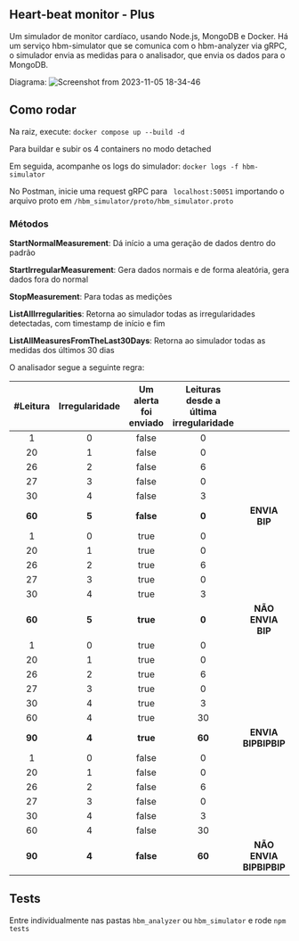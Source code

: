 ## Heart-beat monitor - Plus

Um simulador de monitor cardíaco, usando Node.js, MongoDB e Docker.
Há um serviço hbm-simulator que se comunica com o hbm-analyzer via gRPC, o simulador envia as medidas para o analisador, que envia os dados para o MongoDB.

Diagrama:
![Screenshot from 2023-11-05 18-34-46](https://github.com/henrezende/hbmplus/assets/39440402/31bc336c-4fbd-47a2-b0ce-df5aa6506334)



## Como rodar

Na raiz, execute:
`docker compose up --build -d`

Para buildar e subir os 4 containers no modo detached


Em seguida, acompanhe os logs do simulador:
`docker logs -f hbm-simulator`

No Postman, inicie uma request gRPC para ` localhost:50051` importando o arquivo proto em `/hbm_simulator/proto/hbm_simulator.proto `

### Métodos

**StartNormalMeasurement**: Dá início a uma geração de dados dentro do padrão

**StartIrregularMeasurement**: Gera dados normais e de forma aleatória, gera dados fora do normal

**StopMeasurement**: Para todas as medições

**ListAllIrregularities**: Retorna ao simulador todas as irregularidades detectadas, com timestamp de início e fim

**ListAllMeasuresFromTheLast30Days**: Retorna ao simulador todas as medidas dos últimos 30 dias

O analisador segue a seguinte regra:

|      #Leitura       |   Irregularidade   | Um alerta foi enviado  | Leituras desde a última irregularidade |                                      |
| :-----------------: | :----------------: | :--------------------: | :------------------------------------: | :----------------------------------: |
|          1          |         0          |         false          |                   0                    |                                      |
|         20          |         1          |         false          |                   0                    |                                      |
|         26          |         2          |         false          |                   6                    |                                      |
|         27          |         3          |         false          |                   0                    |                                      |
|         30          |         4          |         false          |                   3                    |                                      |
| <strong>60</strong> | <strong>5</strong> | <strong>false</strong> |           <strong>0</strong>           |      <strong>ENVIA BIP</strong>      |
|          1          |         0          |          true          |                   0                    |                                      |
|         20          |         1          |          true          |                   0                    |                                      |
|         26          |         2          |          true          |                   6                    |                                      |
|         27          |         3          |          true          |                   0                    |                                      |
|         30          |         4          |          true          |                   3                    |                                      |
| <strong>60</strong> | <strong>5</strong> | <strong>true</strong>  |           <strong>0</strong>           |    <strong>NÃO ENVIA BIP</strong>    |
|          1          |         0          |          true          |                   0                    |                                      |
|         20          |         1          |          true          |                   0                    |                                      |
|         26          |         2          |          true          |                   6                    |                                      |
|         27          |         3          |          true          |                   0                    |                                      |
|         30          |         4          |          true          |                   3                    |                                      |
|         60          |         4          |          true          |                   30                   |                                      |
| <strong>90</strong> | <strong>4</strong> | <strong>true</strong>  |          <strong>60</strong>           |   <strong>ENVIA BIPBIPBIP</strong>   |
|          1          |         0          |         false          |                   0                    |                                      |
|         20          |         1          |         false          |                   0                    |                                      |
|         26          |         2          |         false          |                   6                    |                                      |
|         27          |         3          |         false          |                   0                    |                                      |
|         30          |         4          |         false          |                   3                    |                                      |
|         60          |         4          |         false          |                   30                   |                                      |
| <strong>90</strong> | <strong>4</strong> | <strong>false</strong> |          <strong>60</strong>           | <strong>NÃO ENVIA BIPBIPBIP</strong> |

## Tests
Entre individualmente nas pastas `hbm_analyzer` ou `hbm_simulator` e rode `npm tests`
